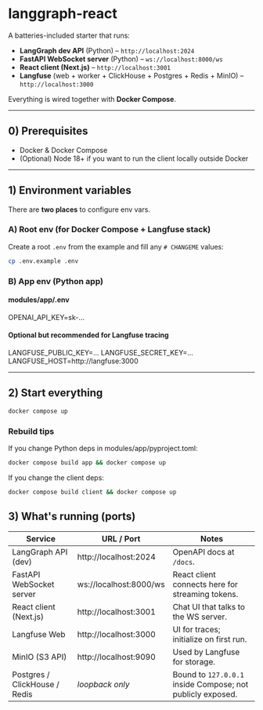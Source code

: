 # langgraph-react

A batteries-included starter that runs:

- **LangGraph dev API** (Python) – `http://localhost:2024`
- **FastAPI WebSocket server** (Python) – `ws://localhost:8000/ws`
- **React client (Next.js)** – `http://localhost:3001`
- **Langfuse** (web + worker + ClickHouse + Postgres + Redis + MinIO) – `http://localhost:3000`

Everything is wired together with **Docker Compose**.

---

## 0) Prerequisites

- Docker & Docker Compose
- (Optional) Node 18+ if you want to run the client locally outside Docker

---

## 1) Environment variables

There are **two places** to configure env vars.

### A) Root env (for Docker Compose + Langfuse stack)

Create a root `.env` from the example and fill any `# CHANGEME` values:

```bash
cp .env.example .env
```

### B) App env (Python app)

#### modules/app/.env

OPENAI_API_KEY=sk-...

#### Optional but recommended for Langfuse tracing

LANGFUSE_PUBLIC_KEY=...
LANGFUSE_SECRET_KEY=...
LANGFUSE_HOST=http://langfuse:3000

---

## 2) Start everything

```bash
docker compose up
```

### Rebuild tips

If you change Python deps in modules/app/pyproject.toml:

```bash
docker compose build app && docker compose up
```

If you change the client deps:

```bash
docker compose build client && docker compose up
```

## 3) What's running (ports)

| Service                       | URL / Port             | Notes                                                      |
| ----------------------------- | ---------------------- | ---------------------------------------------------------- |
| LangGraph API (dev)           | http://localhost:2024  | OpenAPI docs at `/docs`.                                   |
| FastAPI WebSocket server      | ws://localhost:8000/ws | React client connects here for streaming tokens.           |
| React client (Next.js)        | http://localhost:3001  | Chat UI that talks to the WS server.                       |
| Langfuse Web                  | http://localhost:3000  | UI for traces; initialize on first run.                    |
| MinIO (S3 API)                | http://localhost:9090  | Used by Langfuse for storage.                              |
| Postgres / ClickHouse / Redis | _loopback only_        | Bound to `127.0.0.1` inside Compose; not publicly exposed. |
